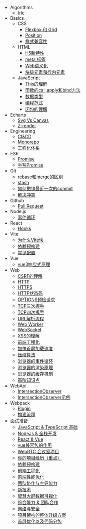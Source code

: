   - Algorithms
    - [trie](/md/Algorithms/trie.md)
  - Basics
    - CSS
      - [Flexbox 和 Grid](/md/Basics/CSS/Flexbox%20和%20Grid.md)
      - [Position](/md/Basics/CSS/Position.md)
      - [样式兼容性](/md/Basics/CSS/样式兼容性.md)
    - HTML
      - [H5新特性](/md/Basics/HTML/H5新特性.md)
      - [meta 标签](/md/Basics/HTML/meta%20标签.md)
      - [Web语义化](/md/Basics/HTML/Web语义化.md)
      - [块级元素和行内元素](/md/Basics/HTML/块级元素和行内元素.md)
    - JavaScript
      - [This的理解](/md/Basics/JavaScript/This的理解.md)
      - [函数的call,apply和bind方法](/md/Basics/JavaScript/函数的call,apply和bind方法.md)
      - [数据类型](/md/Basics/JavaScript/数据类型.md)
      - [编程范式](/md/Basics/JavaScript/编程范式.md)
      - [闭包的理解](/md/Basics/JavaScript/闭包的理解.md)
  - Echarts
    - [Svg Vs Canvas](/md/Echarts/Svg%20Vs%20Canvas.md)
    - [Z-render](/md/Echarts/Z-render.md)
  - Engineering
    - [CI&CD](/md/Engineering/CI&CD.md)
    - [Monorepo](/md/Engineering/Monorepo.md)
    - [工程化体系](/md/Engineering/工程化体系.md)
  - ES6
    - [Promise](/md/ES6/Promise.md)
    - [手写Promise](/md/ES6/手写Promise.md)
  - Git
    - [rebase和merge的区别](/md/Git/rebase和merge的区别.md)
    - [stash](/md/Git/stash.md)
    - [如何撤销最近一次的commit](/md/Git/如何撤销最近一次的commit.md)
    - [解决冲突](/md/Git/解决冲突.md)
  - Github
    - [Pull Request](/md/Github/Pull%20Request.md)
  - Node.js
    - [事件循环](/md/Node.js/事件循环.md)
  - React
    - [Hooks](/md/React/Hooks.md)
  - Vite
    - [为什么Vite快](/md/Vite/为什么Vite快.md)
    - [依赖预构建](/md/Vite/依赖预构建.md)
    - [常见配置](/md/Vite/常见配置.md)
  - Vue
    - [vue3响应式原理](/md/Vue/vue3响应式原理.md)
  - Web
    - [CSRF的理解](/md/Web/CSRF的理解.md)
    - [HTTP](/md/Web/HTTP.md)
    - [HTTPS](/md/Web/HTTPS.md)
    - [HTTP状态码](/md/Web/HTTP状态码.md)
    - [OPTIONS预检请求](/md/Web/OPTIONS预检请求.md)
    - [TCP三次握手](/md/Web/TCP三次握手.md)
    - [TCP四次挥手](/md/Web/TCP四次挥手.md)
    - [URL解析流程](/md/Web/URL解析流程.md)
    - [Web Worker](/md/Web/Web%20Worker.md)
    - [WebSocket](/md/Web/WebSocket.md)
    - [XSS的理解](/md/Web/XSS的理解.md)
    - [前端工程化](/md/Web/前端工程化.md)
    - [加快首屏加载速度](/md/Web/加快首屏加载速度.md)
    - [压缩算法](/md/Web/压缩算法.md)
    - [浏览器的事件循环](/md/Web/浏览器的事件循环.md)
    - [浏览器的渲染原理](/md/Web/浏览器的渲染原理.md)
    - [浏览器的缓存机制](/md/Web/浏览器的缓存机制.md)
    - [高阶知识点](/md/Web/高阶知识点.md)
  - WebApi
    - [IntersectionObserver](/md/WebApi/IntersectionObserver.md)
    - [IntersectionObserver示例](/md/WebApi/IntersectionObserver示例.html)
  - Webpack
    - [Plugin](/md/Webpack/Plugin.md)
    - [构建流程](/md/Webpack/构建流程.md)
  - 面试准备
    - [JavaScript & TypeScript 基础](/md/面试准备/JavaScript%20&%20TypeScript%20基础.md)
    - [NodeJs & 全栈开发](/md/面试准备/NodeJs%20&%20全栈开发.md)
    - [React & Vue](/md/面试准备/React%20&%20Vue.md)
    - [vue兼容包的作用](/md/面试准备/vue兼容包的作用.md)
    - [WebRTC 会议室项目](/md/面试准备/WebRTC%20会议室项目.md)
    - [你的项目经历（重点）](/md/面试准备/你的项目经历（重点）.md)
    - [依赖预构建](/md/面试准备/依赖预构建.md)
    - [前端工程化](/md/面试准备/前端工程化.md)
    - [前端性能优化](/md/面试准备/前端性能优化.md)
    - [团队协作与主导能力](/md/面试准备/团队协作与主导能力.md)
    - [新技术](/md/面试准备/新技术.md)
    - [智慧大屏数据可视化](/md/面试准备/智慧大屏数据可视化.md)
    - [综合能力 & 团队合作](/md/面试准备/综合能力%20&%20团队合作.md)
    - [网络与安全](/md/面试准备/网络与安全.md)
    - [项目架构的整体升级方案](/md/面试准备/项目架构的整体升级方案.md)
    - [首屏优化以及代码分包](/md/面试准备/首屏优化以及代码分包.md)
